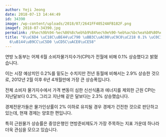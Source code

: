 ```yaml
---
author: Yeji Jeong
date: 2018-07-13 14:44:49
id: 34390
image: /wp-content/uploads/2018/07/2641FF40524AFB182F.png
imagef: 2018-07-34390.jpg
permalink: /6%ec%9b%94-%ec%86%8c%eb%b9%84%ec%9e%90-%eb%ac%bc%ea%b0%80%ec%a7%80%ec%88%98-0-1-%ec%83%81%ec%8a%b96%eb%85%84%eb%a7%8c%ec%97%90-%ec%b5%9c%ea%b3%a0%ec%b9%98/
title: "6\uC6D4 \uC18C\uBE44\uC790 \uBB3C\uAC00\uC9C0\uC218 0.1% \uC0C1\uC2B9\u2026\
  6\uB144\uB9CC\uC5D0 \uCD5C\uACE0\uCE58"
---
```


연방 노동부는 어제 6월 소비자물가지수가(CPI)가 전월에 비해 0.1% 상승했다고 밝혔습니다.

이는 시장 예상치인 0.2%를 밑도는 수치지만 전년 동월에 비해서는 2.9% 상승한 것으로, 2012년 2월 이후 6년 4개월만에 가장 큰 상승폭입니다.

전체 소비자 물가지수에서 가격 변동이 심한 신선식품과 에너지를 제외한 근원 CPI는 지난달보다 0.2%, 그리고 지난해 같은 달보다는 2.3% 상승했습니다.

경제전문가들은 물가인상률이 2% 이하로 유지될 경우 경제가 건전한 것으로 판단하고 있는데, 현재 경제는 양호한 편입니다.

특히 근원물가 상승률은 중앙은행인 연방준비제도가 가장 주목하는 지표 가운데 하나라 더욱 관심을 모으고 있습니다.